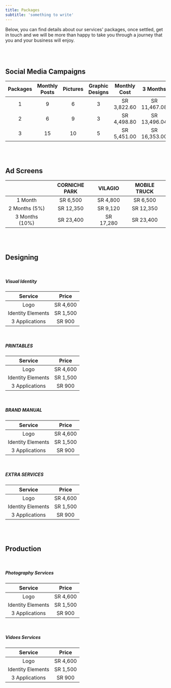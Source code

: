 ```yaml
---
title: Packages
subtitle: 'something to write'
---
```


Below, you can find details about our services' packages, once settled, get in touch and we will be more than happy to take you through a journey that you and your business will enjoy.
   
<br>
<br>

## Social Media Campaigns
  
| **Packages** | **Monthly Posts** | **Pictures** | **Graphic Designs** | **Monthly Cost** | **3 Months** | **6 Months** | **12 Months** |
|:------------:|:-----------------:|:------------:|:-------------------:|:----------------:|:------------:|:------------:|:-------------:|
|       1      |         9         |       6      |          3          |         SR 3,822.60         |       SR 11,467.08       |       SR 22,935.06       |       SR 45,871.02        |
|       2      |         6         |       9      |          3          |         SR 4,498.80         |       SR 13,496.04       |       SR 26,992.08       |       SR 53,985.06        |
|       3      |         15        |       10     |          5          |         SR 5,451.00         |       SR 16,353.00       |       SR 32,706.00       |       SR 65,412.00        |  

<br>
<br>

## Ad Screens

|                | **CORNICHE PARK** | **VILAGIO** | **MOBILE TRUCK** |
|:--------------:|:-----------------:|:-----------:|:----------------:|
|     1 Month    |      SR 6,500     |   SR 4,800  |     SR 6,500     |
|  2 Months (5%) |     SR 12,350     |   SR 9,120  |     SR 12,350    |
| 3 Months (10%) |     SR 23,400     |  SR 17,280  |     SR 23,400    |

<br>
<br>

## Designing

<br>

##### Visual Identity

|   **Service**         | **Price**     |
|:---------------------:|:-------------:|
|     Logo              |      SR 4,600 |
|  Identity Elements    |     SR 1,500  |
| 3 Applications        |     SR 900    |

<br>

##### PRINTABLES

|   **Service**         | **Price**     |
|:---------------------:|:-------------:|
|     Logo              |      SR 4,600 |
|  Identity Elements    |     SR 1,500  |
| 3 Applications        |     SR 900    |

<br>

##### BRAND MANUAL

|   **Service**         | **Price**     |
|:---------------------:|:-------------:|
|     Logo              |      SR 4,600 |
|  Identity Elements    |     SR 1,500  |
| 3 Applications        |     SR 900    |

<br>

##### EXTRA SERVICES

|   **Service**         | **Price**     |
|:---------------------:|:-------------:|
|     Logo              |      SR 4,600 |
|  Identity Elements    |     SR 1,500  |
| 3 Applications        |     SR 900    |

<br>
<br>

## Production

<br>

##### Photography Services

|   **Service**         | **Price**     |
|:---------------------:|:-------------:|
|     Logo              |      SR 4,600 |
|  Identity Elements    |     SR 1,500  |
| 3 Applications        |     SR 900    |

<br>

##### Vidoes Services

|   **Service**         | **Price**     |
|:---------------------:|:-------------:|
|     Logo              |      SR 4,600 |
|  Identity Elements    |     SR 1,500  |
| 3 Applications        |     SR 900    |